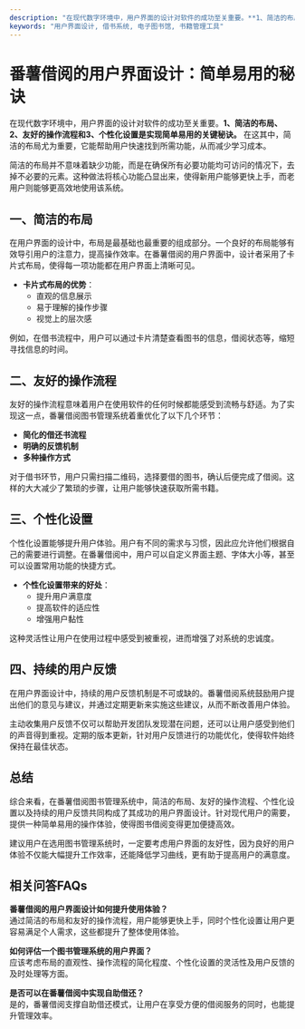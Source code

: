 ```yaml
---
description: "在现代数字环境中，用户界面的设计对软件的成功至关重要。**1、简洁的布局、2、友好的操作流程和3、个性化设置是实现简单易用的关键秘诀。** 在这其中，简洁的布局尤为重要，它能帮助用户快速找到所需功能，从而减少学习成本。"
keywords: "用户界面设计, 借书系统, 电子图书馆, 书籍管理工具"
---
```

# 番薯借阅的用户界面设计：简单易用的秘诀

在现代数字环境中，用户界面的设计对软件的成功至关重要。**1、简洁的布局、2、友好的操作流程和3、个性化设置是实现简单易用的关键秘诀。** 在这其中，简洁的布局尤为重要，它能帮助用户快速找到所需功能，从而减少学习成本。

简洁的布局并不意味着缺少功能，而是在确保所有必要功能均可访问的情况下，去掉不必要的元素。这种做法将核心功能凸显出来，使得新用户能够更快上手，而老用户则能够更高效地使用该系统。

## 一、简洁的布局

在用户界面的设计中，布局是最基础也最重要的组成部分。一个良好的布局能够有效导引用户的注意力，提高操作效率。在番薯借阅的用户界面中，设计者采用了卡片式布局，使得每一项功能都在用户界面上清晰可见。

- **卡片式布局的优势**：
  - 直观的信息展示
  - 易于理解的操作步骤
  - 视觉上的层次感

例如，在借书流程中，用户可以通过卡片清楚查看图书的信息，借阅状态等，缩短寻找信息的时间。

## 二、友好的操作流程

友好的操作流程意味着用户在使用软件的任何时候都能感受到流畅与舒适。为了实现这一点，番薯借阅图书管理系统着重优化了以下几个环节：

- **简化的借还书流程**
- **明确的反馈机制**
- **多种操作方式**

对于借书环节，用户只需扫描二维码，选择要借的图书，确认后便完成了借阅。这样的大大减少了繁琐的步骤，让用户能够快速获取所需书籍。

## 三、个性化设置

个性化设置能够提升用户体验。用户有不同的需求与习惯，因此应允许他们根据自己的需要进行调整。在番薯借阅中，用户可以自定义界面主题、字体大小等，甚至可以设置常用功能的快捷方式。

- **个性化设置带来的好处**：
  - 提升用户满意度
  - 提高软件的适应性
  - 增强用户黏性

这种灵活性让用户在使用过程中感受到被重视，进而增强了对系统的忠诚度。

## 四、持续的用户反馈

在用户界面设计中，持续的用户反馈机制是不可或缺的。番薯借阅系统鼓励用户提出他们的意见与建议，并通过定期更新来实施这些建议，从而不断改善用户体验。

主动收集用户反馈不仅可以帮助开发团队发现潜在问题，还可以让用户感受到他们的声音得到重视。定期的版本更新，针对用户反馈进行的功能优化，使得软件始终保持在最佳状态。

## 总结

综合来看，在番薯借阅图书管理系统中，简洁的布局、友好的操作流程、个性化设置以及持续的用户反馈共同构成了其成功的用户界面设计。针对现代用户的需要，提供一种简单易用的操作体验，使得图书借阅变得更加便捷高效。

建议用户在选用图书管理系统时，一定要考虑用户界面的友好性，因为良好的用户体验不仅能大幅提升工作效率，还能降低学习曲线，更有助于提高用户的满意度。

## 相关问答FAQs

**番薯借阅的用户界面设计如何提升使用体验？**  
通过简洁的布局和友好的操作流程，用户能够更快上手，同时个性化设置让用户更容易满足个人需求，这些都提升了整体使用体验。

**如何评估一个图书管理系统的用户界面？**  
应该考虑布局的直观性、操作流程的简化程度、个性化设置的灵活性及用户反馈的及时处理等方面。

**是否可以在番薯借阅中实现自助借还？**  
是的，番薯借阅支撑自助借还模式，让用户在享受方便的借阅服务的同时，也能提升管理效率。
